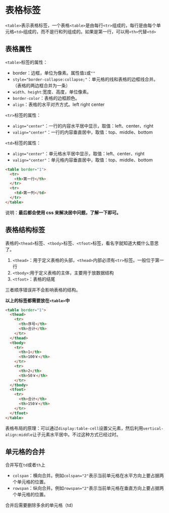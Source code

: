 # 表格标签

`<table>`表示表格标签，一个表格`<table>`是由每行`<tr>`组成的，每行是由每个单元格`<td>`组成的，而不是行和列组成的。如果是第一行，可以用`<th>`代替`<td>`

## 表格属性

`<table>`标签的属性：

- border：边框，单位为像素。属性值`1`或`""`
- `style="border-collapse:collapse;"`：单元格的线和表格的边框线合并。（表格的两边框合并为一条）
- `width、height`:宽度、高度，单位像素。
- `border-color`：表格的边框颜色。
- `align`：表格的水平对齐方式。left right center

`<tr>`标签的属性：

- `align="center"`：一行的内容水平居中显示，取值：left、center、right
- `valign="center"`：一行的内容垂直居中，取值：top、middle、bottom

`<td>`标签的属性：

- `align="center"`：单元格水平居中显示，取值：left、center、right
- `valign="center"`：单元格内容垂直居中，取值：top、middle、bottom

```html
<table border="1">
  <tr>
    <th>第一行</th>
  </tr>
  <tr>
    <td>第一列</td>
  </tr>
</table>
```

说明：**最后都会使用 css 来解决居中问题，了解一下即可。**

## 表格结构标签

表格的`<thead>`标签、`<tbody>`标签、`<tfoot>`标签，看名字就知道大概什么意思了。

1. `<thead>`：用于定义表格的头部，`<thead>`内部必须有`<tr>`标签。一般位于第一行
2. `<tbody>`:用于定义表格的主体，主要用于放数据结构
3. `<tfoot>`：表格的结尾

三者顺序错误并不会影响表格的结构。

**以上的标签都需要放在`<table>`中**

```html
<table border="1">
  <thead>
    <tr>
      <th>序号</th>
      <th>合计</th>
    </tr>
  </thead>
  <tbody>
    <tr>
      <th>1</th>
      <th>100￥</th>
    </tr>
    <tr>
      <th>2</th>
      <th>50￥</th>
    </tr>
  </tbody>
  <tfoot>
    <tr>
      <th>合计</th>
      <th>150￥</th>
    </tr>
  </tfoot>
</table>
```

表格布局的原理：可以通过`display:table-cell`设置父元素，然后利用`vertical-align:middle`让子元素水平居中。不过这种方式已经过时。

## 单元格的合并

合并写在`td`或者`th`上

- `colspan`：横向合并。例如`colspan="2"`表示当前单元格在水平方向上要占据两个单元格的位置。
- `rowspan`：纵向合并。例如`rowspan="2"`表示当前单元格在垂直方向上要占据两个单元格的位置。

合并后需要删除多余的单元格（td）
